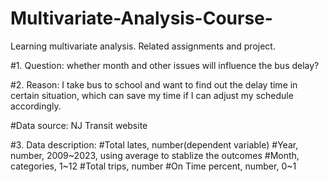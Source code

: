 # Multivariate-Analysis-Course-
Learning multivariate analysis. Related assignments and project.

#1. Question: whether month and other issues will influence the bus delay?

#2. Reason: I take bus to school and want to find out the delay time in certain situation, which can save my time if I can adjust my schedule accordingly.

#Data source: NJ Transit website

#3. Data description: 
#Total lates, number(dependent variable)
#Year, number, 2009~2023, using average to stablize the outcomes
#Month, categories, 1~12 
#Total trips, number
#On Time percent, number, 0~1
